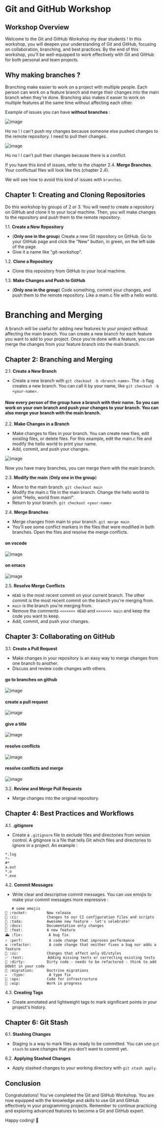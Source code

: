 # Git and GitHub Workshop

## Workshop Overview
Welcome to the Git and GitHub Workshop my dear students ! In this workshop, you will deepen your understanding of Git and GitHub, focusing on collaboration, branching, and best practices. By the end of this workshop, you'll be well-equipped to work effectively with Git and GitHub for both personal and team projects.

## Why making branches ?

Branching make easier to work on a project with multiple people. Each person can work on a feature branch and merge their changes into the main branch when they're done. Branching also makes it easier to work on multiple features at the same time without affecting each other.

Example of issues you can have **without branches** :

![image](https://raw.githubusercontent.com/NielsOuvrard/workshops/master/assets/push_error.png)

Ho no ! I can't push my changes because someone else pushed changes to the remote repository. I need to pull their changes.

![image](https://raw.githubusercontent.com/NielsOuvrard/workshops/master/assets/pull_error.png)

Ho no ! I can't pull their changes because there is a conflict.

If you have this kind of issues, refer to the chapter 2.4. **Merge Branches**.
Your conflictual files will look like this (chapter 2.4).

We will see how to avoid this kind of issues with `branches`.

## Chapter 1: Creating and Cloning Repositories

Do this workshop by groups of 2 or 3. You will need to create a repository on GitHub and clone it to your local machine. Then, you will make changes to the repository and push them to the remote repository.

1.1. **Create a New Repository**
   - (**Only one in the group**) Create a new Git repository on GitHub. Go to your GitHub page and click the "New" button, in green, on the left side of the page.
   - Give it a name like "git-workshop".

1.2. **Clone a Repository**
   - Clone this repository from GitHub to your local machine.

1.3. **Make Changes and Push to GitHub**
   - (**Only one in the group**) Code something, commit your changes, and push them to the remote repository. Like a main.c file with a hello world.

# Branching and Merging

A branch will be useful for adding new features to your project without affecting the main branch. You can create a new branch for each feature you want to add to your project. Once you're done with a feature, you can merge the changes from your feature branch into the main branch.

## Chapter 2: Branching and Merging
2.1. **Create a New Branch**
   - Create a new branch with `git checkout -b <branch-name>`. The `-b` flag creates a new branch. You can call it by your name, like `git checkout -b <your-name>`.

#### Now every person of the group have a branch with their name. So you can work on your own branch and push your changes to your branch. You can also merge your branch with the main branch.


2.2. **Make Changes in a Branch**
   - Make changes to files in your branch. You can create new files, edit existing files, or delete files. For this example, edit the main.c file and modify the hello world to print your name.
   - Add, commit, and push your changes.

![image](https://raw.githubusercontent.com/NielsOuvrard/workshops/master/assets/Screenshot%202023-10-31%20at%2010.23.16.png)

Now you have many branches, you can merge them with the main branch.

2.3. **Modify the main** (**Only one in the group**)
   - Move to the main branch. `git checkout main`
   - Modify the main.c file in the main branch. Change the hello world to print "Hello, world from main!".
   - Return to your branch. `git checkout <your-name>`

2.4. **Merge Branches**
   - Merge changes from main to your branch. `git merge main`
   - You'll see some conflict markers in the files that were modified in both branches. Open the files and resolve the merge conflicts.

#### on vscode

![image](https://raw.githubusercontent.com/NielsOuvrard/workshops/master/assets/merge_vs.png)

#### on emacs

![image](https://raw.githubusercontent.com/NielsOuvrard/workshops/master/assets/merge_emacs.png)

2.5. **Resolve Merge Conflicts**
   - `HEAD` is the most recent commit on your current branch. The other commit is the most recent commit on the branch you're merging from.
   - `main` is the branch you're merging from.
   - Remove the comments `<<<<<<< HEAD` and `>>>>>>> main` and keep the code you want to keep.
   - Add, commit, and push your changes.

## Chapter 3: Collaborating on GitHub
3.1. **Create a Pull Request**
   - Make changes in your repository is an easy way to merge changes from one branch to another.
   - Discuss and review code changes with others.

#### go to branches on github

![image](https://raw.githubusercontent.com/NielsOuvrard/workshops/master/assets/Screenshot%202023-10-31%20at%2010.23.16.png)

#### create a pull request

![image](https://raw.githubusercontent.com/NielsOuvrard/workshops/master/assets/new_pr.png)


#### give a title

![image](https://raw.githubusercontent.com/NielsOuvrard/workshops/master/assets/pr_name.png)

#### resolve conflicts

![image](https://raw.githubusercontent.com/NielsOuvrard/workshops/master/assets/resolve_conflict.png)

#### resolve conflicts and merge

![image](https://raw.githubusercontent.com/NielsOuvrard/workshops/master/assets/merge_github.png)

3.2. **Review and Merge Pull Requests**
   - Merge changes into the original repository.

## Chapter 4: Best Practices and Workflows
4.1. **.gitignore**
   - Create a `.gitignore` file to exclude files and directories from version control. A gitignore is a file that tells Git which files and directories to ignore in a project. An example :
```.gitignore
*.log
*~
#*
a.out
*.o
*.exe
```

4.2. **Commit Messages**
   - Write clear and descriptive commit messages. You can use emojis to make your commit messages more expressive :
```
   # some emojis
🚀 :rocket:         New release
🤖 :ci:             Changes to our CI configuration files and scripts
🎉 :tada:           Awesome new feature - let's celebrate!
📖 :docs:           Documentation only changes
🌟 :feat:           A new feature
🚑 :fix:            A bug fix
⚡️ :perf:            A code change that improves performance
♻️ :refactor:        A code change that neither fixes a bug nor adds a feature
🎨 :ui:             Changes that affect only UI/styles
✅ :test:           Adding missing tests or correcting existing tests
💩 :dirty:          Dirty code - needs to be refactored - think to add @debt in your code
🔀 :migration:      Doctrine migrations
✏️  :typo:           A typo fix
👷️ :ops:            Code for infrastructure
🚧️ :wip:            Work in progress
```

4.3. **Creating Tags**
   - Create annotated and lightweight tags to mark significant points in your project's history.

## Chapter 6: Git Stash
6.1. **Stashing Changes**
   - Staging is a way to mark files as ready to be committed. You can use `git stash` to save changes that you don't want to commit yet.

6.2. **Applying Stashed Changes**
   - Apply stashed changes to your working directory with `git stash apply`.

## Conclusion
Congratulations! You've completed the Git and GitHub Workshop. You are now equipped with the knowledge and skills to use Git and GitHub effectively in your programming projects. Remember to continue practicing and exploring advanced features to become a Git and GitHub expert.

Happy coding! 🚀
